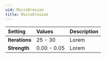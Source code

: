 ```yaml
---
uid: MicroErosion
title: MicroErosion
---
```


| Setting        | Values      | Description |
| :------------- | :---------- | :---------- |
| **Iterations** | 25 - 30     | Lorem |
| **Strength**   | 0.00 - 0.05 | Lorem |



